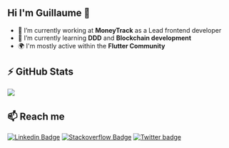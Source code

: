 ## Hi I'm Guillaume 👋

- 🔭 I’m currently working at **MoneyTrack** as a Lead frontend developer
- 🌱 I’m currently learning **DDD** and **Blockchain development**
- 🌍 I'm mostly active within the **Flutter Community**&nbsp;

## ⚡ GitHub Stats
<img src="https://github-readme-stats.vercel.app/api?username=glavigno&show_icons=true&count_private=true" />&nbsp;

## 📫 Reach me
[![Linkedin Badge](https://img.shields.io/badge/LinkedIn-0077B5?style=for-the-badge&logo=linkedin&logoColor=white)](https://www.linkedin.com/in/guillaumelavignotte)
[![Stackoverflow Badge](https://img.shields.io/badge/Stack_Overflow-FE7A16?style=for-the-badge&logo=stack-overflow&logoColor=white)](https://stackoverflow.com/users/12107390/glavigno)
[![Twitter badge](https://img.shields.io/badge/Twitter-1DA1F2?style=for-the-badge&logo=twitter&logoColor=white)](https://twitter.com/glavignotte94)
